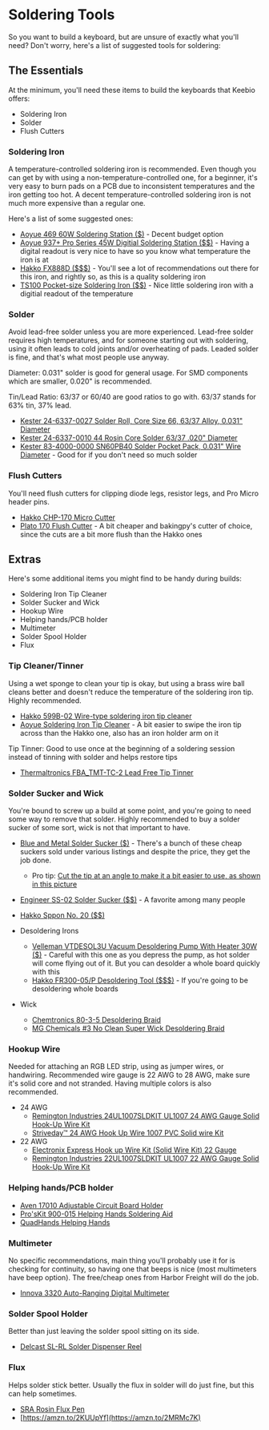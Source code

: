# Soldering Tools

So you want to build a keyboard, but are unsure of exactly what you'll need? Don't worry, here's a list of suggested tools for soldering:

## The Essentials

At the minimum, you'll need these items to build the keyboards that Keebio offers:

- Soldering Iron
- Solder
- Flush Cutters

### Soldering Iron

A temperature-controlled soldering iron is recommended. Even though you can get by with using a non-temperature-controlled one, for a beginner, it's very easy to burn pads on a PCB due to inconsistent temperatures and the iron getting too hot. A decent temperature-controlled soldering iron is not much more expensive than a regular one.

Here's a list of some suggested ones:

- [Aoyue 469 60W Soldering Station ($)](https://amzn.to/2lEaCWq) - Decent budget option
- [Aoyue 937+ Pro Series 45W Digitial Soldering Station ($$)](https://amzn.to/2yRIjNX) - Having a digital readout is very nice to have so you know what temperature the iron is at
- [Hakko FX888D ($$$)](https://amzn.to/2Kwb47s) - You'll see a lot of recommendations out there for this iron, and rightly so, as this is a quality soldering iron
- [TS100 Pocket-size Soldering Iron ($$)](https://amzn.to/2tYnM5m) - Nice little soldering iron with a digitial readout of the temperature

### Solder

Avoid lead-free solder unless you are more experienced. Lead-free solder requires high temperatures, and for someone starting out with soldering, using it often leads to cold joints and/or overheating of pads. Leaded solder is fine, and that's what most people use anyway.

Diameter: 0.031" solder is good for general usage. For SMD components which are smaller, 0.020" is recommended.

Tin/Lead Ratio: 63/37 or 60/40 are good ratios to go with. 63/37 stands for 63% tin, 37% lead.

- [Kester 24-6337-0027 Solder Roll, Core Size 66, 63/37 Alloy, 0.031" Diameter](https://amzn.to/2zcpvcl)
- [Kester 24-6337-0010 44 Rosin Core Solder 63/37 .020" Diameter](https://amzn.to/2KSbB3M)
- [Kester 83-4000-0000 SN60PB40 Solder Pocket Pack, 0.031" Wire Diameter](https://amzn.to/2u659LS) - Good for if you don't need so much solder

### Flush Cutters

You'll need flush cutters for clipping diode legs, resistor legs, and Pro Micro header pins.

- [Hakko CHP-170 Micro Cutter](https://amzn.to/2MOv8iE)
- [Plato 170 Flush Cutter](https://amzn.to/2KU815S) - A bit cheaper and bakingpy's cutter of choice, since the cuts are a bit more flush than the Hakko ones

## Extras

Here's some additional items you might find to be handy during builds:

- Soldering Iron Tip Cleaner
- Solder Sucker and Wick
- Hookup Wire
- Helping hands/PCB holder
- Multimeter
- Solder Spool Holder
- Flux

### Tip Cleaner/Tinner

Using a wet sponge to clean your tip is okay, but using a brass wire ball cleans better and doesn't reduce the temperature of the soldering iron tip. Highly recommended.

- [Hakko 599B-02 Wire-type soldering iron tip cleaner](https://amzn.to/2MT57id)
- [Aoyue Soldering Iron Tip Cleaner](https://amzn.to/2IY77Uj) - A bit easier to swipe the iron tip across than the Hakko one, also has an iron holder arm on it

Tip Tinner: Good to use once at the beginning of a soldering session instead of tinning with solder and helps restore tips

- [Thermaltronics FBA_TMT-TC-2 Lead Free Tip Tinner](https://amzn.to/2J45STC)

### Solder Sucker and Wick

You're bound to screw up a build at some point, and you're going to need some way to remove that solder. Highly recommended to buy a solder sucker of some sort, wick is not that important to have.

- [Blue and Metal Solder Sucker ($)](https://amzn.to/2MVlxXD) - There's a bunch of these cheap suckers sold under various listings and despite the price, they get the job done.
    - Pro tip: [Cut the tip at an angle to make it a bit easier to use, as shown in this picture](https://i.imgur.com/a2uIqMq.jpg)
- [Engineer SS-02 Solder Sucker ($$)](https://amzn.to/2m3s7jv) - A favorite among many people
- [Hakko Sppon No. 20 ($$)](http://www.hakko.com/english/products/hakko_sppon_tips.html)

- Desoldering Irons
    - [Velleman VTDESOL3U Vacuum Desoldering Pump With Heater 30W ($)](https://amzn.to/2IZZGMp) - Careful with this one as you depress the pump, as hot solder will come flying out of it. But you can desolder a whole board quickly with this
    - [Hakko FR300-05/P Desoldering Tool ($$$)](https://amzn.to/2MPWANd) - If you're going to be desoldering whole boards
- Wick
    - [Chemtronics 80-3-5 Desoldering Braid](https://amzn.to/2NvLheb)
    - [MG Chemicals #3 No Clean Super Wick Desoldering Braid](https://amzn.to/2tXrHzw)

### Hookup Wire

Needed for attaching an RGB LED strip, using as jumper wires, or handwiring. Recommended wire gauge is 22 AWG to 28 AWG, make sure it's solid core and not stranded. Having multiple colors is also recommended.

- 24 AWG
    - [Remington Industries 24UL1007SLDKIT UL1007 24 AWG Gauge Solid Hook-Up Wire Kit](https://amzn.to/2KSCaSW)
    - [Striveday™ 24 AWG Hook Up Wire 1007 PVC Solid wire Kit](https://amzn.to/2zfTP5X)
- 22 AWG
    - [Electronix Express Hook up Wire Kit (Solid Wire Kit) 22 Gauge](https://amzn.to/2KRj9QN)
    - [Remington Industries 22UL1007SLDKIT UL1007 22 AWG Gauge Solid Hook-Up Wire Kit](https://amzn.to/2tXw3Xa)

### Helping hands/PCB holder

- [Aven 17010 Adjustable Circuit Board Holder](https://amzn.to/2KDd6mT)
- [Pro'sKit 900-015 Helping Hands Soldering Aid](https://amzn.to/2lWEnlu)
- [QuadHands Helping Hands](https://amzn.to/2NtNUNL)

### Multimeter

No specific recommendations, main thing you'll probably use it for is checking for continuity, so having one that beeps is nice (most multimeters have beep option). The free/cheap ones from Harbor Freight will do the job.

- [Innova 3320 Auto-Ranging Digital Multimeter](https://amzn.to/2KzsKzT)

### Solder Spool Holder

Better than just leaving the solder spool sitting on its side.

- [Delcast SL-RL Solder Dispenser Reel](https://amzn.to/2u8bSoN)

### Flux

Helps solder stick better. Usually the flux in solder will do just fine, but this can help sometimes.

- [SRA Rosin Flux Pen](https://amzn.to/2KUUpYf)
- [https://amzn.to/2KUUpYf](https://amzn.to/2MRMc7K)
